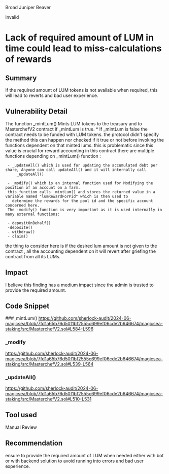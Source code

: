 Broad Juniper Beaver

Invalid

# Lack of required amount of LUM in time could lead to miss-calculations of rewards

## Summary
If the required amount of LUM tokens is not available when  required, this will lead to reverts and bad user experience.
## Vulnerability Detail

The function _mintLum()  Mints LUM tokens to the treasury and to MasterchefV2 contract if _mintLum is true.
     * If _mintLum is false the contract needs to be funded with LUM tokens.
     the protocol didn't specify the method this can happen nor checked if it true or not before invoking the functions dependent on 
    that minted lums.
     this is problematic since this value is crucial for reward accounting in this contract 
     there are multiple functions depending on _mintLum() function :

     - _updateAll() which is used for updating the accumulated debt per share, Anyone can call updateAll() and it will internally call 
         _updateAll()

     - _modify() which is an internal function used for Modifying the position of an account on a farm.
     this function calls _mintLum() and stores the returned value in a variable named "lumRewardForPid" which is then used to 
       determine the rewards for the pool id and the specific account concerned here.
     The -modify() function is very important as it is used internally in many external functions:

     - depositOnBehalf()
     -deposite()
     - withdraw()
     - claim()
 the thing to consider here is if the desired lum amount is not given to the contract , all the accounting dependent on it will revert after griefing  the contract from all its LUMs.

## Impact
I believe this finding has a medium impact since the admin is trusted to provide the required amount.
## Code Snippet
###_mintLum()
https://github.com/sherlock-audit/2024-06-magicsea/blob/7fd1a65b76d50f1bf2555c699ef06cde2b646674/magicsea-staking/src/MasterchefV2.sol#L584-L596
### _modify
https://github.com/sherlock-audit/2024-06-magicsea/blob/7fd1a65b76d50f1bf2555c699ef06cde2b646674/magicsea-staking/src/MasterchefV2.sol#L539-L564
### _updateAll()
https://github.com/sherlock-audit/2024-06-magicsea/blob/7fd1a65b76d50f1bf2555c699ef06cde2b646674/magicsea-staking/src/MasterchefV2.sol#L510-L531

## Tool used

Manual Review

## Recommendation
ensure to provide the required amount of LUM when needed either with bot or with backend solution to avoid running into errors and bad user experience.
